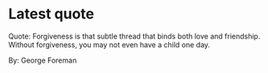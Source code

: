 # Latest quote 

Quote: Forgiveness is that subtle thread that binds both love and friendship. Without forgiveness, you may not even have a child one day. 

By: George Foreman